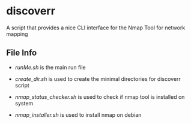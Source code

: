 # discoverr
A script that provides a nice CLI interface for the Nmap Tool for network mapping


## File Info
 - *runMe.sh* is the main run file

 - *create_dir.sh* is used to create the minimal directories for discoverr script

 - *nmap_status_checker.sh* is used to check if nmap tool is installed on system
 
 - *nmap_installer.sh* is used to install nmap on debian 
 
